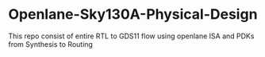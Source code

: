 # Openlane-Sky130A-Physical-Design
This repo consist of entire RTL to GDS11 flow using openlane ISA and PDKs from Synthesis to Routing 
